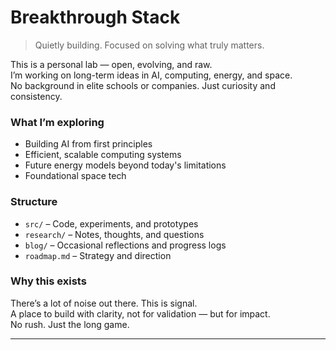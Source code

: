 # Breakthrough Stack

> Quietly building. Focused on solving what truly matters.

This is a personal lab — open, evolving, and raw.  
I’m working on long-term ideas in AI, computing, energy, and space.  
No background in elite schools or companies. Just curiosity and consistency.

### What I’m exploring

- Building AI from first principles  
- Efficient, scalable computing systems  
- Future energy models beyond today's limitations  
- Foundational space tech

### Structure

- `src/` – Code, experiments, and prototypes  
- `research/` – Notes, thoughts, and questions  
- `blog/` – Occasional reflections and progress logs  
- `roadmap.md` – Strategy and direction

### Why this exists

There’s a lot of noise out there. This is signal.  
A place to build with clarity, not for validation — but for impact.  
No rush. Just the long game.

---
